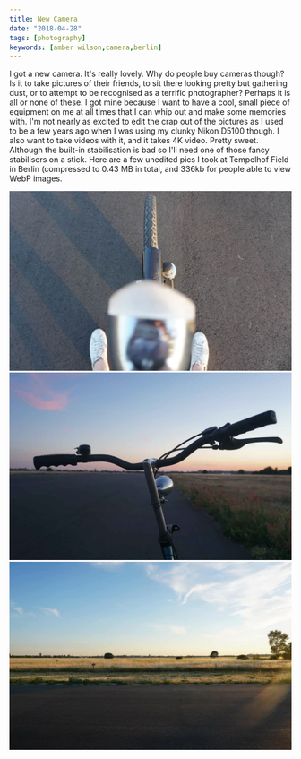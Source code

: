 ```yaml
---
title: New Camera
date: "2018-04-28"
tags: [photography]
keywords: [amber wilson,camera,berlin]
---
```


I got a new camera. It's really lovely. Why do people buy cameras though? Is it to take pictures of their friends, to sit there looking pretty but gathering dust, or to attempt to be recognised as a terrific photographer? Perhaps it is all or none of these. I got mine because I want to have a cool, small piece of equipment on me at all times that I can whip out and make some memories with. I'm not nearly as excited to edit the crap out of the pictures as I used to be a few years ago when I was using my clunky Nikon D5100 though. I also want to take videos with it, and it takes 4K video. Pretty sweet. Although the built-in stabilisation is bad so I'll need one of those fancy stabilisers on a stick. Here are a few unedited pics I took at Tempelhof Field in Berlin (compressed to 0.43 MB in total, and 336kb for people able to view WebP images.

![My bike and shoes](img/bike-one.jpg)
![Bike handles and Tempelhof runway](img/bike-two.jpg)
![Tempelhof field in the evening sunlight](img/field.jpg)
